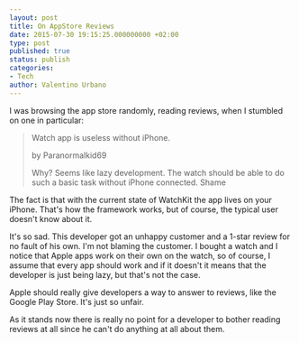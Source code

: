 ```yaml
---
layout: post
title: On AppStore Reviews
date: 2015-07-30 19:15:25.000000000 +02:00
type: post
published: true
status: publish
categories:
- Tech
author: Valentino Urbano 
---
```


I was browsing the app store randomly, reading reviews, when I stumbled on one in particular:

> Watch app is useless without iPhone. 
> 
> by Paranormalkid69
> 
> Why? Seems like lazy development. The watch should be able to do such a basic task without iPhone connected. Shame
> 

The fact is that with the current state of WatchKit the app lives on your iPhone. That's how the framework works, but of course, the typical user doesn't know about it.

It's so sad. This developer got an unhappy customer and a 1-star review for no fault of his own. I'm not blaming the customer. I bought a watch and I notice that Apple apps work on their own on the watch, so of course, I assume that every app should work and if it doesn't it means that the developer is just being lazy, but that's not the case. 

Apple should really give developers a way to answer to reviews, like the Google Play Store. It's just so unfair.

As it stands now there is really no point for a developer to bother reading reviews at all since he can't do anything at all about them.